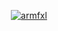 <p align="center">
  <a href="https://github.com/excludes">
    <img src="https://discord.c99.nl/widget/theme-1/405710867322109952.png" alt="armfxl"/>
     </a>

